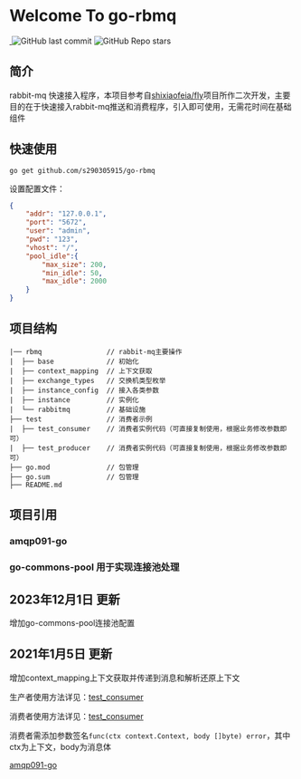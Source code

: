# Welcome To go-rbmq

<a href="https://github.com/s290305915">
    <img src="https://badgen.net/badge/Github/s290305915?icon=github" alt="">
</a>
<img alt="GitHub last commit" src="https://img.shields.io/github/last-commit/s290305915/go-rmbq">
<img alt="GitHub Repo stars" src="https://img.shields.io/github/stars/s290305915/go-rmbq?style=social">

## 简介

rabbit-mq 快速接入程序，本项目参考自[shixiaofeia/fly](https://github.com/shixiaofeia/fly)项目所作二次开发，主要目的在于快速接入rabbit-mq推送和消费程序，引入即可使用，无需花时间在基础组件

## 快速使用

```
go get github.com/s290305915/go-rbmq
```

设置配置文件：
```json
{
    "addr": "127.0.0.1",
    "port": "5672",
    "user": "admin",
    "pwd": "123",
    "vhost": "/",
    "pool_idle":{
        "max_size": 200,
        "min_idle": 50,
        "max_idle": 2000
    }
}
```


## 项目结构

```
|── rbmq                // rabbit-mq主要操作
|  ├── base             // 初始化
|  ├── context_mapping  // 上下文获取
|  ├── exchange_types   // 交换机类型枚举
|  ├── instance_config  // 接入各类参数
|  ├── instance         // 实例化
|  └── rabbitmq         // 基础设施
├── test                // 消费者示例
|  ├── test_consumer    // 消费者实例代码（可直接复制使用，根据业务修改参数即可）
|  ├── test_producer    // 消费者实例代码（可直接复制使用，根据业务修改参数即可）
├── go.mod              // 包管理    
├── go.sum              // 包管理    
├── README.md
```

## 项目引用

### amqp091-go
### go-commons-pool 用于实现连接池处理

## 2023年12月1日 更新
增加go-commons-pool连接池配置

## 2021年1月5日 更新
增加context_mapping上下文获取并传递到消息和解析还原上下文

生产者使用方法详见：[test_consumer](./test/producer_test.go)

消费者使用方法详见：[test_consumer](./test/consumer_test.go)

消费者需添加参数签名`func(ctx context.Context, body []byte) error`，其中ctx为上下文，body为消息体

[amqp091-go](github.com/rabbitmq/amqp091-go)
